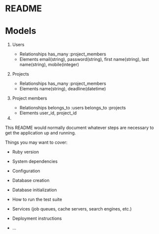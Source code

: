 # README

# Models
1. Users
    - Relationships
        has_many :project_members
    - Elements
        email(string), password(string), first name(string), last name(string), mobile(integer)

2. Projects
    - Relationships
        has_many :project_members
    - Elements
        name(string), deadline(datetime)

3. Project members
    - Relationships
        belongs_to :users
        belongs_to :projects
    - Elements
        user_id, project_id

4. 

This README would normally document whatever steps are necessary to get the
application up and running.

Things you may want to cover:

* Ruby version

* System dependencies

* Configuration

* Database creation

* Database initialization

* How to run the test suite

* Services (job queues, cache servers, search engines, etc.)

* Deployment instructions

* ...
